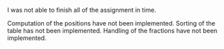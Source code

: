 I was not able to finish all of the assignment in time.

Computation of the positions have not been implemented.
Sorting of the table has not been implemented.
Handling of the fractions have not been implemented.


